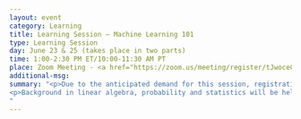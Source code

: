 ```yaml
---
layout: event
category: Learning
title: Learning Session – Machine Learning 101
type: Learning Session
day: June 23 & 25 (takes place in two parts)
time: 1:00-2:30 PM ET/10:00-11:30 AM PT
place: Zoom Meeting - <a href="https://zoom.us/meeting/register/tJwoceCsrDwiHtypgW33nRJcqpozPbAkGy8t">Registration open for Zephyr Members</a> - <a href="https://zephyrtransport.org/membership">Become a member before June 10th to vote in election!</a>
additional-msg:
summary: "<p>Due to the anticipated demand for this session, registration priority will be given to active Zephyr Members or people who belong to Member Organizations.  Registration to all will be confirmed for the remaining spots on June 16th.
<p>Background in linear algebra, probability and statistics will be helpful but not required for this overview.<p>Organized by Rick Donnelly with contributions from Kyle Ward and Mausam Duggal.
"
---
```

